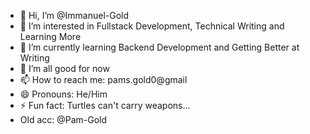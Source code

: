 - 👋 Hi, I’m @Immanuel-Gold
- 👀 I’m interested in Fullstack Development, Technical Writing and Learning More
- 🌱 I’m currently learning Backend Development and Getting Better at Writing
- 💞️ I’m all good for now
- 📫 How to reach me: pams.gold0@gmail
- 😄 Pronouns: He/Him
- ⚡ Fun fact: Turtles can't carry weapons...
- Old acc: @Pam-Gold

<!---
Immanuel-Gold/Immanuel-Gold is a ✨ special ✨ repository because its `README.md` (this file) appears on your GitHub profile.
You can click the Preview link to take a look at your changes.
--->
